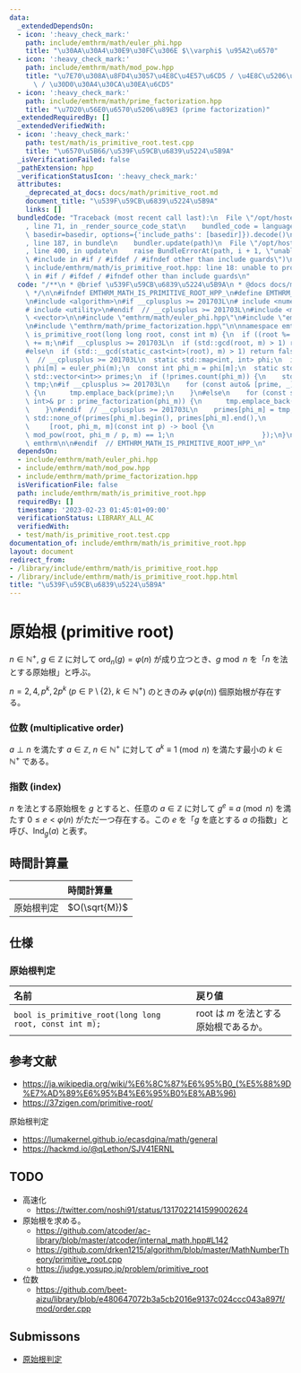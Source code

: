 ```yaml
---
data:
  _extendedDependsOn:
  - icon: ':heavy_check_mark:'
    path: include/emthrm/math/euler_phi.hpp
    title: "\u30AA\u30A4\u30E9\u30FC\u306E $\\varphi$ \u95A2\u6570"
  - icon: ':heavy_check_mark:'
    path: include/emthrm/math/mod_pow.hpp
    title: "\u7E70\u308A\u8FD4\u3057\u4E8C\u4E57\u6CD5 / \u4E8C\u5206\u7D2F\u4E57\u6CD5\
      \ / \u30D0\u30A4\u30CA\u30EA\u6CD5"
  - icon: ':heavy_check_mark:'
    path: include/emthrm/math/prime_factorization.hpp
    title: "\u7D20\u56E0\u6570\u5206\u89E3 (prime factorization)"
  _extendedRequiredBy: []
  _extendedVerifiedWith:
  - icon: ':heavy_check_mark:'
    path: test/math/is_primitive_root.test.cpp
    title: "\u6570\u5B66/\u539F\u59CB\u6839\u5224\u5B9A"
  _isVerificationFailed: false
  _pathExtension: hpp
  _verificationStatusIcon: ':heavy_check_mark:'
  attributes:
    _deprecated_at_docs: docs/math/primitive_root.md
    document_title: "\u539F\u59CB\u6839\u5224\u5B9A"
    links: []
  bundledCode: "Traceback (most recent call last):\n  File \"/opt/hostedtoolcache/Python/3.9.16/x64/lib/python3.9/site-packages/onlinejudge_verify/documentation/build.py\"\
    , line 71, in _render_source_code_stat\n    bundled_code = language.bundle(stat.path,\
    \ basedir=basedir, options={'include_paths': [basedir]}).decode()\n  File \"/opt/hostedtoolcache/Python/3.9.16/x64/lib/python3.9/site-packages/onlinejudge_verify/languages/cplusplus.py\"\
    , line 187, in bundle\n    bundler.update(path)\n  File \"/opt/hostedtoolcache/Python/3.9.16/x64/lib/python3.9/site-packages/onlinejudge_verify/languages/cplusplus_bundle.py\"\
    , line 400, in update\n    raise BundleErrorAt(path, i + 1, \"unable to process\
    \ #include in #if / #ifdef / #ifndef other than include guards\")\nonlinejudge_verify.languages.cplusplus_bundle.BundleErrorAt:\
    \ include/emthrm/math/is_primitive_root.hpp: line 18: unable to process #include\
    \ in #if / #ifdef / #ifndef other than include guards\n"
  code: "/**\n * @brief \u539F\u59CB\u6839\u5224\u5B9A\n * @docs docs/math/primitive_root.md\n\
    \ */\n\n#ifndef EMTHRM_MATH_IS_PRIMITIVE_ROOT_HPP_\n#define EMTHRM_MATH_IS_PRIMITIVE_ROOT_HPP_\n\
    \n#include <algorithm>\n#if __cplusplus >= 201703L\n# include <numeric>\n#else\n\
    # include <utility>\n#endif  // __cplusplus >= 201703L\n#include <map>\n#include\
    \ <vector>\n\n#include \"emthrm/math/euler_phi.hpp\"\n#include \"emthrm/math/mod_pow.hpp\"\
    \n#include \"emthrm/math/prime_factorization.hpp\"\n\nnamespace emthrm {\n\nbool\
    \ is_primitive_root(long long root, const int m) {\n  if ((root %= m) < 0) root\
    \ += m;\n#if __cplusplus >= 201703L\n  if (std::gcd(root, m) > 1) return false;\n\
    #else\n  if (std::__gcd(static_cast<int>(root), m) > 1) return false;\n#endif\
    \  // __cplusplus >= 201703L\n  static std::map<int, int> phi;\n  if (!phi.count(m))\
    \ phi[m] = euler_phi(m);\n  const int phi_m = phi[m];\n  static std::map<int,\
    \ std::vector<int>> primes;\n  if (!primes.count(phi_m)) {\n    std::vector<int>\
    \ tmp;\n#if __cplusplus >= 201703L\n    for (const auto& [prime, _] : prime_factorization(phi_m))\
    \ {\n      tmp.emplace_back(prime);\n    }\n#else\n    for (const std::pair<int,\
    \ int>& pr : prime_factorization(phi_m)) {\n      tmp.emplace_back(pr.first);\n\
    \    }\n#endif  // __cplusplus >= 201703L\n    primes[phi_m] = tmp;\n  }\n  return\
    \ std::none_of(primes[phi_m].begin(), primes[phi_m].end(),\n                 \
    \     [root, phi_m, m](const int p) -> bool {\n                        return\
    \ mod_pow(root, phi_m / p, m) == 1;\n                      });\n}\n\n}  // namespace\
    \ emthrm\n\n#endif  // EMTHRM_MATH_IS_PRIMITIVE_ROOT_HPP_\n"
  dependsOn:
  - include/emthrm/math/euler_phi.hpp
  - include/emthrm/math/mod_pow.hpp
  - include/emthrm/math/prime_factorization.hpp
  isVerificationFile: false
  path: include/emthrm/math/is_primitive_root.hpp
  requiredBy: []
  timestamp: '2023-02-23 01:45:01+09:00'
  verificationStatus: LIBRARY_ALL_AC
  verifiedWith:
  - test/math/is_primitive_root.test.cpp
documentation_of: include/emthrm/math/is_primitive_root.hpp
layout: document
redirect_from:
- /library/include/emthrm/math/is_primitive_root.hpp
- /library/include/emthrm/math/is_primitive_root.hpp.html
title: "\u539F\u59CB\u6839\u5224\u5B9A"
---
```

# 原始根 (primitive root)

$n \in \mathbb{N}^+,\ g \in \mathbb{Z}$ に対して $\mathrm{ord}_n(g) = \varphi(n)$ が成り立つとき、$g \bmod n$ を「$n$ を法とする原始根」と呼ぶ。

$n = 2, 4, p^k, 2p^k$ ($p \in \mathbb{P} \setminus \lbrace 2 \rbrace,\ k \in \mathbb{N}^+$) のときのみ $\varphi(\varphi(n))$ 個原始根が存在する。


### 位数 (multiplicative order)

$a \perp n$ を満たす $a \in \mathbb{Z},\ n \in \mathbb{N}^+$ に対して $a^k \equiv 1 \pmod{n}$ を満たす最小の $k \in \mathbb{N}^+$ である。


### 指数 (index)

$n$ を法とする原始根を $g$ とすると、任意の $a \in \mathbb{Z}$ に対して $g^e \equiv a \pmod{n}$ を満たす $0 \leq e < \varphi(n)$ がただ一つ存在する。この $e$ を「$g$ を底とする $a$ の指数」と呼び、$\mathrm{Ind}_g(a)$ と表す。


## 時間計算量

||時間計算量|
|:--|:--|
|原始根判定|$O(\sqrt{M})$|


## 仕様

### 原始根判定

|名前|戻り値|
|:--|:--|
|`bool is_primitive_root(long long root, const int m);`|$\mathrm{root}$ は $m$ を法とする原始根であるか。|


## 参考文献

- https://ja.wikipedia.org/wiki/%E6%8C%87%E6%95%B0_(%E5%88%9D%E7%AD%89%E6%95%B4%E6%95%B0%E8%AB%96)
- https://37zigen.com/primitive-root/

原始根判定
- https://lumakernel.github.io/ecasdqina/math/general
- https://hackmd.io/@qLethon/SJV41ERNL


## TODO

- 高速化
  - https://twitter.com/noshi91/status/1317022141599002624
- 原始根を求める。
  - https://github.com/atcoder/ac-library/blob/master/atcoder/internal_math.hpp#L142
  - https://github.com/drken1215/algorithm/blob/master/MathNumberTheory/primitive_root.cpp
  - https://judge.yosupo.jp/problem/primitive_root
- 位数
  - https://github.com/beet-aizu/library/blob/e480647072b3a5cb2016e9137c024ccc043a897f/mod/order.cpp


## Submissons

- [原始根判定](https://yukicoder.me/submissions/624631)
